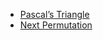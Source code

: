 
<ul>
  <li>
<a href="https://leetcode.com/problems/pascals-triangle/submissions/840844311/"> Pascal’s Triangle</a><br>
  </li>
  
  <li>
<a href="https://leetcode.com/problems/next-permutation/submissions/840843273/"> Next Permutation</a>
  </li>
    

